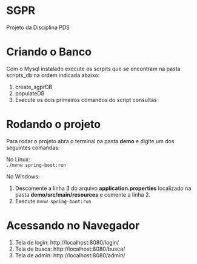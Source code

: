 # SGPR
Projeto da Disciplina PDS

# Criando o Banco
Com o Mysql instalado execute os scrpits que se encontram na pasta scripts_db na ordem indicada abaixo:  
1. create_sgprDB 
2. populateDB
3. Execute os dois primeiros comandos do script consultas  

# Rodando o projeto
Para rodar o projeto abra o terminal na pasta **demo** e digite um dos seguintes comandas:

No Linux:  
`./mvnw spring-boot:run`

No Windows:
1. Descomente a linha 3 do arquivo **application.properties** localizado na pasta **demo/src/main/resources** e comente a linha 2.
2. Execute `mvnw spring-boot:run`  

# Acessando no Navegador
1. Tela de login: http://localhost:8080/login/
2. Tela de busca: http://localhost:8080/busca/
3. Tela de admin: http://localhost:8080/admin/
